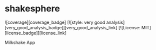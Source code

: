 # shakesphere

![coverage][coverage_badge]
[![style: very good analysis][very_good_analysis_badge]][very_good_analysis_link]
[![License: MIT][license_badge]][license_link]

Milkshake App